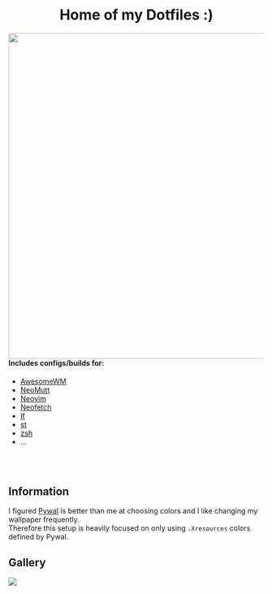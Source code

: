 <div align="center">
    <h1>Home of my Dotfiles :)</h1>
</div>


<image align="right" width="641" src="awesome/assets/screenshots/fetch.png"/>
<div align="left">
    <h4>Includes configs/builds for:</h4>
</div>

- [AwesomeWM](https://github.com/awesomeWM/awesome)
- [NeoMutt](https://github.com/neomutt/neomutt)
- [Neovim](https://github.com/neovim/neovim)
- [Neofetch](https://github.com/dylanaraps/neofetch)
- [lf](https://github.com/gokcehan/lf)
- [st](https://st.suckless.org/)
- [zsh](https://zsh.sourceforge.io/)
- ...

<br><br>

## Information

I figured [Pywal](https://github.com/dylanaraps/pywal) is better than me at choosing colors and I like changing my wallpaper frequently. <br>
Therefore this setup is heavily focused on only using `.Xresources` colors defined by Pywal.



## Gallery
<image align="center" src="awesome/assets/screenshots/screenshots.gif"/>
